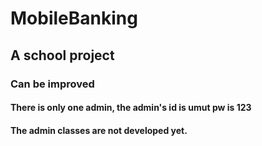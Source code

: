 # MobileBanking
## A school project
### Can be improved
#### There is only one admin, the admin's id is umut pw is 123
#### The admin classes are not developed yet.
